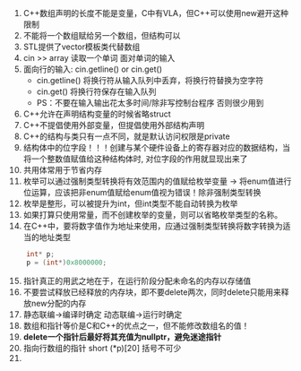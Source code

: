 1. C++数组声明的长度不能是变量，C中有VLA，但C++可以使用new避开这种限制
2. 不能将一个数组赋给另一个数组，但结构可以
3. STL提供了vector模板类代替数组
4. cin >> array 读取一个单词 面对单词的输入
5. 面向行的输入: cin.getline() or cin.get()
	 - cin.getline() 将换行符从输入队列中丢弃，将换行符替换为空字符
	 - cin.get() 将换行符保存在输入队列
	 - PS：不要在输入输出花太多时间/除非写控制台程序 否则很少用到
6. C++允许在声明结构变量的时候省略struct
7. C++不提倡使用外部变量，但提倡使用外部结构声明
8. C++的结构与类只有一点不同，就是默认访问权限是private
9. 结构体中的位字段！！！创建与某个硬件设备上的寄存器对应的数据结构，当将一个整数值赋值给这种结构体时, 对位字段的作用就显现出来了
10. 共用体常用于节省内存
11. 枚举可以通过强制类型转换将有效范围内的值赋给枚举变量 -> 将enum值进行位运算，应该把非enum值赋给enum值视为错误！除非强制类型转换
12. 枚举是整形，可以被提升为int，但int类型不能自动转换为枚举
13. 如果打算只使用常量，而不创建枚举的变量，则可以省略枚举类型的名称。
14. 在C++中，要将数字值作为地址来使用，应通过强制类型转换将数字转换为适当的地址类型
```cpp
	int* p;
    p = (int*)0x8000000;
```

15. 指针真正的用武之地在于，在运行阶段分配未命名的内存以存储值
16. 不要尝试释放已经释放的内存块，即不要delete两次，同时delete只能用来释放new分配的内存
17. 静态联编->编译时确定 动态联编->运行时确定
18. 数组和指针等价是C和C++的优点之一，但不能修改数组名的值！
19. **delete一个指针后最好将其充值为nullptr，避免迷途指针**
20. 指向行数组的指针 short (*p)[20]  括号不可少
21. 








































